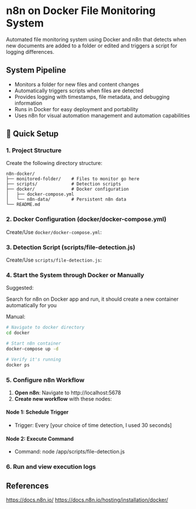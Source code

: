 # n8n on Docker File Monitoring System

Automated file monitoring system using Docker and n8n that detects when new documents are added to a folder or edited and triggers a script for logging differences.

## System Pipeline

- Monitors a folder for new files and content changes
- Automatically triggers scripts when files are detected
- Provides logging with timestamps, file metadata, and debugging information
- Runs in Docker for easy deployment and portability
- Uses n8n for visual automation management and automation capabilities

## 🚀 Quick Setup

### 1. Project Structure

Create the following directory structure:

```
n8n-docker/
├── monitored-folder/    # Files to monitor go here
├── scripts/             # Detection scripts
├── docker/              # Docker configuration
│   ├── docker-compose.yml
│   └── n8n-data/        # Persistent n8n data
└── README.md
```

### 2. Docker Configuration (docker/docker-compose.yml)

Create/Use `docker/docker-compose.yml`:

### 3. Detection Script (scripts/file-detection.js)

Create/Use `scripts/file-detection.js`:

### 4. Start the System through Docker or Manually

Suggested:

Search for n8n on Docker app and run, it should create a new container automatically for you

Manual:

```bash
# Navigate to docker directory
cd docker

# Start n8n container
docker-compose up -d

# Verify it's running
docker ps
```

### 5. Configure n8n Workflow

1. **Open n8n**: Navigate to http://localhost:5678
3. **Create new workflow** with these nodes:

#### Node 1: Schedule Trigger
- Trigger: Every [your choice of time detection, I used 30 seconds]

#### Node 2: Execute Command 
- Command: node /app/scripts/file-detection.js

### 6. Run and view execution logs

## References
https://docs.n8n.io/ 
https://docs.n8n.io/hosting/installation/docker/